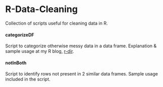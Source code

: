 R-Data-Cleaning
===============

Collection of scripts useful for cleaning data in R.

#### categorizeDF
Script to categorize otherwise messy data in a data frame. Explanation & sample usage at my R blog, [r-dir](https://r-dir.com/blog/2015/01/quickly-categorize-messy-data.html).

#### notInBoth
Script to identify rows not present in 2 similar data frames. Sample usage included in the script.